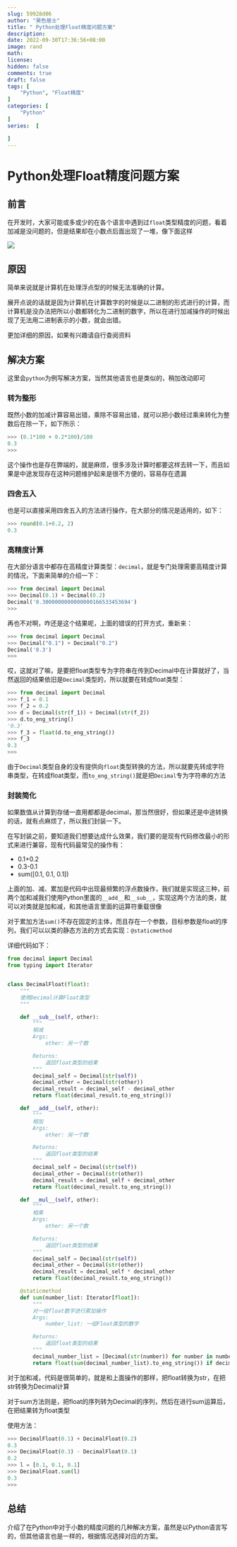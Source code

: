 ```yaml
---
slug: 59928d06
author: "昊色居士"
title: " Python处理Float精度问题方案"
description: 
date: 2022-09-30T17:36:56+08:00
image: rand
math: 
license: 
hidden: false
comments: true
draft: false
tags: [
    "Python", "Float精度"
]
categories: [
    "Python"
]
series:  [

]
---
```


# Python处理Float精度问题方案

## 前言

在开发时，大家可能或多或少的在各个语言中遇到过`float`类型精度的问题，看着加减是没问题的，但是结果却在小数点后面出现了一堆，像下面这样

![](https://images.haose.pro/2022/10/11/1665470401366_14%3A40%3A01_nzhumlz2aq.png)

## 原因

简单来说就是计算机在处理浮点型的时候无法准确的计算。

展开点说的话就是因为计算机在计算数字的时候是以二进制的形式进行的计算，而计算机是没办法把所以小数都转化为二进制的数字，所以在进行加减操作的时候出现了无法用二进制表示的小数，就会出错。

更加详细的原因，如果有兴趣请自行查阅资料

## 解决方案

这里会`python`为例写解决方案，当然其他语言也是类似的，稍加改动即可

### 转为整形

既然小数的加减计算容易出错，乘除不容易出错，就可以把小数经过乘来转化为整数后在除一下，如下所示：

```python
>>> (0.1*100 + 0.2*100)/100
0.3
>>> 
```

这个操作也是存在弊端的，就是麻烦，很多涉及计算时都要这样去转一下，而且如果是中途发现存在这种问题维护起来是很不方便的，容易存在遗漏

### 四舍五入

也是可以直接采用四舍五入的方法进行操作，在大部分的情况是适用的，如下：

```python
>>> round(0.1+0.2, 2)
0.3
```

### 高精度计算

在大部分语言中都存在高精度计算类型：`decimal`，就是专门处理需要高精度计算的情况，下面来简单的介绍一下：

```py
>>> from decimal import Decimal
>>> Decimal(0.1) + Decimal(0.2)
Decimal('0.3000000000000000166533453694')
>>> 
```

再也不对啊，咋还是这个结果呢，上面的错误的打开方式，重新来：

```python
>>> from decimal import Decimal
>>> Decimal("0.1") + Decimal("0.2")
Decimal('0.3')
>>> 
```

哎，这就对了嘛，是要把float类型专为字符串在传到Decimal中在计算就好了，当然返回的结果依旧是`Decimal`类型的，所以就要在转成float类型：

```python
>>> from decimal import Decimal
>>> f_1 = 0.1
>>> f_2 = 0.2
>>> d = Decimal(str(f_1)) + Decimal(str(f_2))
>>> d.to_eng_string()
'0.3'
>>> f_3 = float(d.to_eng_string())
>>> f_3
0.3
>>> 

```

由于`Decimal`类型自身的没有提供向`float`类型转换的方法，所以就要先转成字符串类型，在转成float类型，而`to_eng_string()`就是把`Decimal`专为字符串的方法

### 封装简化

如果数值从计算到存储一直用都都是decimal，那当然很好，但如果还是中途转换的话，就有点麻烦了，所以我们封装一下。

在写封装之前，要知道我们想要达成什么效果，我们要的是现有代码修改最小的形式来进行兼容，现有代码最常见的操作有：

* 0.1+0.2
* 0.3-0.1
* sum([0.1, 0.1, 0.1])

上面的加、减、累加是代码中出现最频繁的浮点数操作，我们就是实现这三种，前两个加和减我们使用Python里面的`__add__`和`__sub__`，实现这两个方法的类，就可以对类就是加和减，和其他语言里面的运算符重载很像

对于累加方法`sum()`不存在固定的主体，而且存在一个参数，目标参数是float的序列，我们可以以类的静态方法的方式去实现：`@staticmethod`

详细代码如下：

```python
from decimal import Decimal
from typing import Iterator


class DecimalFloat(float):
    """
    使用Decimal计算Float类型
    """

    def __sub__(self, other):
        """
        相减
        Args:
            other: 另一个数

        Returns:
            返回float类型的结果
        """
        decimal_self = Decimal(str(self))
        decimal_other = Decimal(str(other))
        decimal_result = decimal_self - decimal_other
        return float(decimal_result.to_eng_string())

    def __add__(self, other):
        """
        相加
        Args:
            other: 另一个数

        Returns:
            返回float类型的结果
        """
        decimal_self = Decimal(str(self))
        decimal_other = Decimal(str(other))
        decimal_result = decimal_self + decimal_other
        return float(decimal_result.to_eng_string())

    def __mul__(self, other):
        """
        相乘
        Args:
            other: 另一个数

        Returns:
            返回float类型的结果
        """
        decimal_self = Decimal(str(self))
        decimal_other = Decimal(str(other))
        decimal_result = decimal_self * decimal_other
        return float(decimal_result.to_eng_string())

    @staticmethod
    def sum(number_list: Iterator[float]):
        """
        对一组float数字进行累加操作
        Args:
            number_list: 一组Float类型的数字

        Returns:
            返回float类型的结果
        """
        decimal_number_list = [Decimal(str(number)) for number in number_list]
        return float(sum(decimal_number_list).to_eng_string()) if decimal_number_list else 0
```

对于加和减，代码是很简单的，就是和上面操作的那样，把float转换为str，在把str转换为Decimal计算

对于sum方法则是，把float的序列转为Decimal的序列，然后在进行sum运算后，在把结果转为float类型

使用方法：

```python
>>> DecimalFloat(0.1) + DecimalFloat(0.2)
0.3
>>> DecimalFloat(0.3) - DecimalFloat(0.1)
0.2
>>> l = [0.1, 0.1, 0.1]
>>> DecimalFloat.sum(l)
0.3
>>> 
```

## 总结

介绍了在Python中对于小数的精度问题的几种解决方案，虽然是以Python语言写的，但其他语言也是一样的，根据情况选择对应的方案。